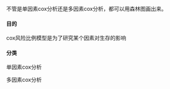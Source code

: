 不管是单因素cox分析还是多因素cox分析，都可以用森林图画出来。



#### 目的

cox风险比例模型是为了研究某个因素对生存的影响



#### 分类

单因素cox分析

多因素cox分析






